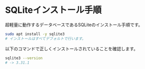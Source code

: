 # SQLiteインストール手順

超軽量に動作するデータベースであるSQLiteのインストール手順です。

```bash
sudo apt install -y sqlite3
# インストールはすべてデフォルトで行います。
```

以下のコマンドで正しくインストールされていることを確認します。

```bash
sqlite3 --version
# -> 3.31.1
```
